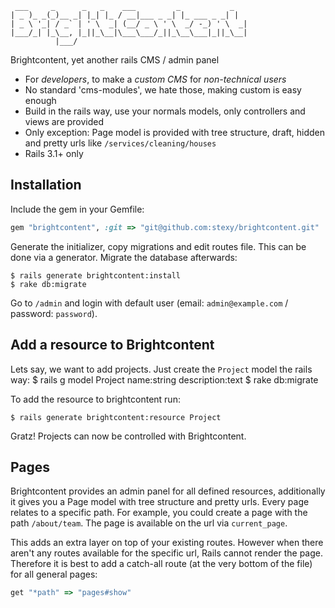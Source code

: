      ___     _      _   _    ___         _           _
    | _ )_ _(_)__ _| |_| |_ / __|___ _ _| |_ ___ _ _| |
    | _ \ '_| / _` | ' \  _| (__/ _ \ ' \  _/ -_) ' \  _|
    |___/_| |_\__, |_||_\__|\___\___/_||_\__\___|_||_\__|
              |___/


Brightcontent, yet another rails CMS / admin panel

* For *developers*, to make a *custom CMS* for *non-technical users*
* No standard 'cms-modules', we hate those, making custom is easy enough
* Build in the rails way, use your normals models, only controllers and views are provided
* Only exception: Page model is provided with tree structure, draft, hidden and pretty urls like `/services/cleaning/houses`
* Rails 3.1+ only

Installation
------------

Include the gem in your Gemfile:

```ruby
gem "brightcontent", :git => "git@github.com:stexy/brightcontent.git"
```

Generate the initializer, copy migrations and edit routes file. This can be done via a generator. Migrate the database afterwards:

    $ rails generate brightcontent:install
    $ rake db:migrate

Go to `/admin` and login with default user (email: `admin@example.com` / password: `password`).

Add a resource to Brightcontent
-------------------------------

Lets say, we want to add projects. Just create the `Project` model the rails way:
    $ rails g model Project name:string description:text
    $ rake db:migrate

To add the resource to brightcontent run:

    $ rails generate brightcontent:resource Project

Gratz! Projects can now be controlled with Brightcontent.

Pages
-----

Brightcontent provides an admin panel for all defined resources, additionally it gives you a Page model with tree structure and pretty urls. Every page relates to a specific path. For example, you could create a page with the path `/about/team`. The page is available on the url via `current_page`.

This adds an extra layer on top of your existing routes. However when there aren't any routes available for the specific url, Rails cannot render the page. Therefore it is best to add a catch-all route (at the very bottom of the file) for all general pages:

```ruby
get "*path" => "pages#show"
```

